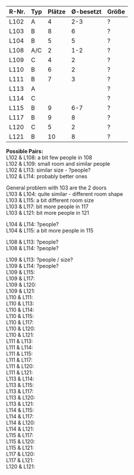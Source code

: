 R-Nr.|Typ|Plätze|&Oslash;-besetzt|Größe
-----|---|------|----------------|------
L102 |A  |4     |2-3             |?
L103 |B  |8     |6               |?
L104 |B  |5     |5               |?
L108 |A/C|2     |1-2             |?
L109 |C  |4     |2               |?
L110 |B  |6     |2               |?
L111 |B  |7     |3               |?
L113 |A  |      |                |?
L114 |C  |      |                |?
L115 |B  |9     |6-7             |?
L117 |B  |9     |8               |?
L120 |C  |5     |2               |?
L121 |B  |10    |8               |?


**Possible Pairs:**    
L102 & L108: a bit few people in 108  
L102 & L109: small room and similar people    
L102 & L113: similar size - ?people?  
L102 & L114: probably better ones  

General problem with 103 are the 2 doors  
L103 & L104: quite similar - different room shape  
L103 & L115: a bit different room size  
L103 & L117: bit more people in 117    
L103 & L121: bit more people in 121  
   
L104 & L114: ?people?  
L104 & L115: a bit more people in 115  

L108 & L113: ?people?  
L108 & L114: ?people?  

L109 & L113: ?people / size?  
L109 & L114: ?people?  
L109 & L115:   
L109 & L117:   
L109 & L120:   
L109 & L121:   
L110 & L111:   
L110 & L113:   
L110 & L114:   
L110 & L115:   
L110 & L117:   
L110 & L120:   
L110 & L121:   
L111 & L113:   
L111 & L114:   
L111 & L115:   
L111 & L117:   
L111 & L120:   
L111 & L121:   
L113 & L114:   
L113 & L115:   
L113 & L117:   
L113 & L120:   
L113 & L121:   
L114 & L115:   
L114 & L117:   
L114 & L120:   
L114 & L121:   
L115 & L117:   
L115 & L120:   
L115 & L121:   
L117 & L120:   
L117 & L121:   
L120 & L121:   
